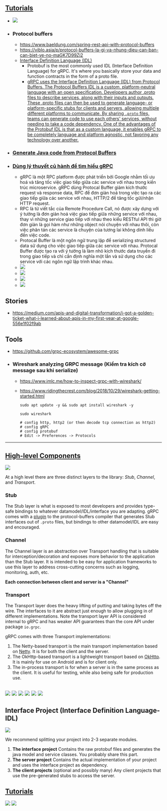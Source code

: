 ## [Tutorials](https://grpc.io/docs/languages/java/basics/)
- ![](grpc-flows.png)
- ### Protocol buffers
  - https://www.baeldung.com/spring-rest-api-with-protocol-buffers 
  - https://viblo.asia/p/protocol-buffers-la-gi-va-nhung-dieu-can-ban-can-biet-ve-no-maGK7D99Zj2
  - [Interface Definition Language (IDL)](https://www.freecodecamp.org/news/what-is-grpc-protocol-buffers-stream-architecture/)
    - Protobuf is the most commonly used IDL (Interface Definition Language) for gRPC. It's where you basically store your data and function contracts in the form of a proto file.
    - [gRPC uses the Interface Definition Language (IDL) from Protocol Buffers. The Protocol Buffers IDL is a custom, platform-neutral language with an open specification. Developers author .proto files to describe services, along with their inputs and outputs. These .proto files can then be used to generate language- or platform-specific stubs for clients and servers, allowing multiple different platforms to communicate. By sharing `.proto` files, teams can generate code to use each others' services, without needing to take a code dependency. One of the advantages of the Protobuf IDL is that as a custom language, it enables gRPC to be completely language and platform agnostic, not favoring any technology over another.](https://docs.microsoft.com/en-us/dotnet/architecture/grpc-for-wcf-developers/interface-definition-language)
- ### [Generate Java code from Protocol Buffers](https://dev.to/techschoolguru/config-gradle-to-generate-java-code-from-protobuf-1cla)
- ### [Dùng lý thuyết củ hành để tìm hiểu gRPC](https://www.linkedin.com/pulse/d%C3%B9ng-l%C3%BD-thuy%E1%BA%BFt-c%E1%BB%A7-h%C3%A0nh-%C4%91%E1%BB%83-t%C3%ACm-hi%E1%BB%83u-grpc-nguyen-nguyen/)
    - gRPC là một RPC platform được phát triển bởi Google nhằm tối ưu hoá và tăng tốc việc giao tiếp giữa các service với nhau trong kiến trúc microservice. gRPC dùng Protocal Buffer giảm kích thước request và response data, RPC để đơn giản hoá trong việc tạo ra các giao tiếp giữa các service với nhau, HTTP/2 để tăng tốc gửi/nhận HTTP request.
    - RPC là từ viết tắc của Remote Procedure Call, nó được xây dựng với ý tưởng là đơn giản hoá việc giao tiếp giữa những service với nhau, thay vì những service giao tiếp với nhau theo kiểu RESTful API thì giờ đơn giản là gọi hàm như những object nói chuyện với nhau thôi, còn việc phân tán các service là chuyện của tương lai không dính liếu đến việc code.
    - Protocal Buffer là một ngôn ngữ trung lập để serializing structured data sử dụng cho việc giao tiếp giữa các service với nhau. Protocal Buffer được tạo ra với ý tưởng là làm nhỏ kích thước data truyền đi trong giao tiếp và chỉ cần định nghĩa một lần và sử dụng cho các service với các ngôn ngữ lập trình khác nhau.
    - ![](http2-request-multiplexing.png)
    - ![](http2-header-compression.png)
    - ![](http2-binary-protocol.png)
    - ![](http2-server-push.png)
  
## Stories
- https://medium.com/apis-and-digital-transformation/i-got-a-golden-ticket-what-i-learned-about-apis-in-my-first-year-at-google-556e1f02f9ab

## Tools
- https://github.com/grpc-ecosystem/awesome-grpc  

- ### Wireshark analyzing GRPC message (Kiểm tra kích cỡ message sau khi serialize)
  - https://www.imlc.me/how-to-inspect-grpc-with-wireshark/
  - https://www.ridingthecrest.com/blog/2018/10/29/wireshark-getting-started.html

    ```shell
    sudo apt update -y && sudo apt install wireshark -y
    
    sudo wireshark
    
    # config http, http2 (or then decode tcp connection as http2)
    # config gRPC
    # config protobuf
    # Edit -> Preferences -> Protocols
    ```
----

[High-level Components](https://github.com/grpc/grpc-java/blob/master/README.md)
---------------------

![](grpc-client/grpc-architecture.png)

At a high level there are three distinct layers to the library: *Stub*,
*Channel*, and *Transport*.

### Stub

The Stub layer is what is exposed to most developers and provides type-safe
bindings to whatever datamodel/IDL/interface you are adapting. gRPC comes with
a [plugin](https://github.com/google/grpc-java/blob/master/compiler) to the
protocol-buffers compiler that generates Stub interfaces out of `.proto` files,
but bindings to other datamodel/IDL are easy and encouraged.

### Channel

The Channel layer is an abstraction over Transport handling that is suitable for
interception/decoration and exposes more behavior to the application than the
Stub layer. It is intended to be easy for application frameworks to use this
layer to address cross-cutting concerns such as logging, monitoring, auth, etc.

**Each connection between client and server is a "Channel"**

### Transport

The Transport layer does the heavy lifting of putting and taking bytes off the
wire. The interfaces to it are abstract just enough to allow plugging in of
different implementations. Note the transport layer API is considered internal
to gRPC and has weaker API guarantees than the core API under package `io.grpc`.

gRPC comes with three Transport implementations:

1. The Netty-based transport is the main transport implementation based on
   [Netty](https://netty.io). It is for both the client and the server.
2. The OkHttp-based transport is a lightweight transport based on
   [OkHttp](https://square.github.io/okhttp/). It is mainly for use on Android
   and is for client only.
3. The in-process transport is for when a server is in the same process as the
   client. It is useful for testing, while also being safe for production use.

![](grpc-channel.png)
![](grpc-channel-1.png)
![](grpc-layered.png)
![](grpc-layered-architecture.png)
![](grpc-layered-architecture-1.png)
![](grpc-layered-architecture-2.png)
----

## Interface Project (Interface Definition Language- IDL)

![](https://yidongnan.github.io/grpc-spring-boot-starter/assets/images/server-project-setup.svg)

We recommend splitting your project into 2-3 separate modules.

1. **The interface project** Contains the raw protobuf files and generates the java model and service classes. You probably share this part.
2. **The server project** Contains the actual implementation of your project and uses the interface project as dependency.
3. **The client projects** (optional and possibly many) Any client projects that use the pre-generated stubs to access the server.


## [Tutorials](https://yidongnan.github.io/grpc-spring-boot-starter/en/server/getting-started.html#interface-project)


![](protoc.png)
![](grpc-tcp-http.png)